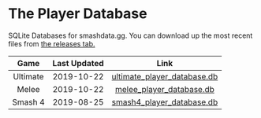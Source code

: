 # The Player Database
SQLite Databases for smashdata.gg. You can download up the most recent files from [the releases tab.](https://github.com/smashdata/ThePlayerDatabase/releases)


| Game     | Last Updated | Link |
|:--------:|:------------:| :---:|
| Ultimate |  2019-10-22  | [ultimate_player_database.db](https://github.com/smashdata/ThePlayerDatabase/releases/download/v2019.10.22/ultimate_player_database.db) |
| Melee    |  2019-10-22  | [melee_player_database.db](https://github.com/smashdata/ThePlayerDatabase/releases/download/v2019.10.22/melee_player_database.db)       |
| Smash 4  |  2019-08-25  | [smash4_player_database.db](https://github.com/smashdata/ThePlayerDatabase/releases/download/v2019.08.25/smash_4_player_database.db)    |


